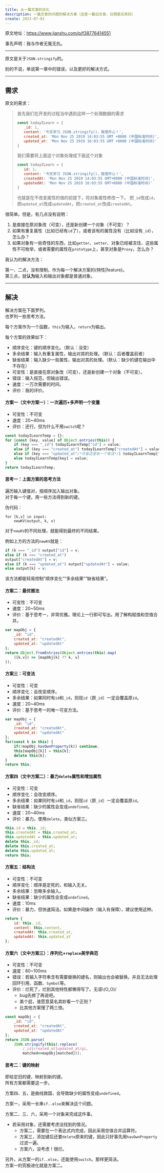 ```yaml
---
title: 从一篇文章的优化
description: 一篇文章的问题的解决方案（这是一篇旧文章，日期是后来的）
create: 2023-07-01
---
```


原文地址：<https://www.jianshu.com/p/f38776414551>

事先声明：我与作者无冤无仇。

----

原文是关于`JSON.stringify`的。

别的不说，单说第一章中的错误，以及更好的解决方式。

----

## 需求

原文的需求：

> 首先我们在开发的过程当中遇到这样一个处理数据的需求
>
>```js
>const todayILearn = {
>    _id: 1,
>    content: '今天学习 JSON.stringify()，我很开心！',
>    created_at: 'Mon Nov 25 2019 14:03:55 GMT +0800 (中国标准时间)',
>    updated_at: 'Mon Nov 25 2019 16:03:55 GMT +0800 (中国标准时间)'
>}
>```
> 我们需要将上面这个对象处理成下面这个对象
>
>```js
>const todayILearn = {
>    id: 1,
>    content: '今天学习 JSON.stringify()，我很开心！',
>    createdAt: 'Mon Nov 25 2019 14:03:55 GMT+0800 (中国标准时间)',
>    updatedAt: 'Mon Nov 25 2019 16:03:55 GMT+0800 (中国标准时间)'
>}
>```
>
>也就是在不改变属性的值的前提下，将对象属性修改一下。 把`_id`改成`id`，把`updated_at`改成`updatedAt`，把`created_at`改成`createdAt`。

很简单。但是，有几点没有说明：

1. 是直接在原对象改（可变），还是新创建一个对象（不可变）？
1. 如果有重复属性（比如已经有`id`了），或者该有的属性没有（比如没有`_id`），怎么办？
1. 如果对象有一些奇怪的东西，比如`getter`、`setter`、对象已经被冻住、这些属性不可枚举，或者需要的属性在`prototype`上，甚至对象是`Proxy`，怎么办？

我认为的解决方法：

第一、二点，没有限制，作为每一个解决方案的{特性|feature}。  
第三点，就**认为**输入和输出对象都是普通对象。

----

## 解决

解决方案在下面罗列。  
也罗列一些思考方法。

每个方案作为一个函数，`this`为输入，`return`为输出。

每个方案的效果如下：

- 顺序变化：键的顺序变化。（默认：没变）
- 多余结果：输入有重复属性，输出对其的处理。（默认：后者覆盖前者）
- 缺省结果：输入缺少一些属性，输出对其的处理。（默认：缺少的键在输出中不存在）
- 可变性：是直接在原对象改（可变），还是新创建一个对象（不可变）。
- 错误：输入规范，但输出错误。
- 速度：一万次需要的时间。
- 评价：我的评价。

#### 方案一（文中方案一）：一次遍历+多声明一个变量

- 可变性：不可变
- 速度：20~40ms
- 评价：还行，但为什么不用`switch`呢？

```js
const todayILearnTemp = {};
for (const [key, value] of Object.entries(this)) {
    if (key === "_id") todayILearnTemp["id"] = value;
    else if (key === "created_at") todayILearnTemp["createdAt"] = value;
    else if (key === "updated_at"/*作者这里有一个笔误*/) todayILearnTemp["updatedAt"] = value;
    else todayILearnTemp[key] = value;
}
return todayILearnTemp;
```

#### 思考一：上面方案的思考方法

遍历输入键值对，按顺序加入输出对象。  
对于每一个键，用一些方法得到新的键。

伪代码：

```
for [k,v] in input:
    newKV(output, k, v)
```

对于`newKV`的不同处理，就能得到最终的不同结果。

例如上方的方法的`newKV`就是：

```js
if (k === "_id") output["id"] = v;
else if (k === "created_at") 
output["createdAt"] = v;
else if (k === "updated_at") output["updatedAt"] = value;
else output[k] = v;
```

该方法都能轻易控制“顺序变化”“多余结果”“缺省结果”。

#### 方案二：最优雅法

- 可变性：不可变
- 速度：20~50ms
- 评价：基于思考一，非常优雅。理论上一行即可写出。用了解构赋值和空值合并。

```js
var mapObj = {
	_id: "id",
	created_at: "createdAt",
	updated_at: "updatedAt"
};
return Object.fromEntries(Object.entries(this).map(
	([k,v]) => [mapObj[k] ?? k, v]
));
```

#### 方案三：可变法

- 可变性：可变
- 顺序变化：会改变顺序。
- 多余结果：如果同时有`id`和`_id`，则现`id`（原`_id`）一定会覆盖原`id`。
- 速度：20~40ms
- 评价：基于思考一的唯一可变方法。

```js
var mapObj = {
	_id: "id",
	created_at: "createdAt",
	updated_at: "updatedAt"
};
for(const k in this) {
	if(!mapObj.hasOwnProperty(k)) continue;
	this[mapObj[k]] = this[k];
	delete this[k];
}
return this;
```

#### 方案四（文中方案二）：暴力`delete`属性和增加属性

- 可变性：可变
- 顺序变化：会改变顺序。
- 多余结果：如果同时有`id`和`_id`，则现`id`（原`_id`）一定会覆盖原`id`。
- 缺省结果：缺少的属性会变成`undefined`。
- 速度：20~40ms
- 评价：暴力。使用`delete`，类似方案三。

```js
this.id = this._id;
this.createdAt = this.created_at;
this.updatedAt = this.updated_at;
delete this._id;
delete this.created_at;
delete this.updated_at;
return this;
```

#### 方案五：结构法

- 可变性：不可变
- 顺序变化：顺序是定死的，和输入无关。
- 多余结果：忽略多余输入。
- 缺省结果：缺少的属性会变成`undefined`。
- 速度：10ms
- 评价：暴力，但快速简洁。如果是中间操作（输入有保障），建议使用这种。

```js
return {
	id: this._id,
	content: this.content,
	createdAt: this.created_at,
	updatedAt: this.updated_at
};
```

#### 方案六（文中方案三）：序列化+`replace`美学典范

- 可变性：不可变
- 速度：80~100ms
- 错误：若输入字符串含有需要替换的键名，则输出也会被替换。并且无法处理回环引用、函数、`Symbol`等。
- 评价：烂死了，烂到其他特性都懒得写了。无语\\(O_O)/
    - bug先修了再说吧。
    - 美个屁，谁愿意莫名其妙看一个正则？
    - 比其他方案慢了两三倍。

```js
const mapObj = {
	_id: "id",
	created_at: "createdAt",
	updated_at: "updatedAt"
};
return JSON.parse(
	JSON.stringify(this).replace(
		/_id|created_at|updated_at/gi,
		matched=>mapObj[matched]));
```

#### 思考二：键的映射

即给定旧的键，映射到新的键。  
所有方案都需要这一步。

方案四、五，是曲线救国，会导致缺少的属性变成`undefined`。

方案一，采用一长串`if..else`来解决这个问题。

方案二、三、六，采用一个对象来完成这件事。

- 若采用对象，还需要考虑没找到的情况。
    - 方案二，需要在一个表达式内完成，因此采用空值合并运算符。
    - 方案三，添加键后还要`delete`原来的键，因此只好事先用`hasOwnProperty`过滤一遍。
    - 方案六，没考虑！很烂。

另外，从方案一的`if..else`，还能使用`switch`。那样更简洁。  
方案一的究极进化就是方案二。